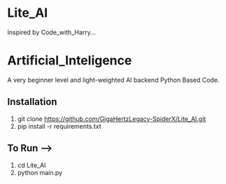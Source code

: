 # Lite_AI
Inspired by Code_with_Harry...

# Artificial_Inteligence 

A very beginner level and light-weighted AI backend Python Based Code.

## Installation

1. git clone https://github.com/GigaHertzLegacy-SpiderX/Lite_AI.git
2. pip install -r requirements.txt

## To Run -->

1. cd Lite_AI
2. python main.py

